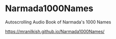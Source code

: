 # Narmada1000Names
Autoscrolling Audio Book of Narmada's 1000 Names

https://mranilkish.github.io/Narmada1000Names/
